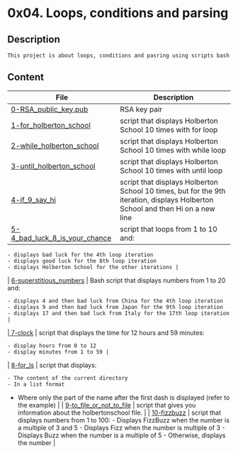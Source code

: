 # 0x04. Loops, conditions and parsing

## Description

    This project is about loops, conditions and pasring using scripts bash

## Content

| File | Description |
| --- | --- |
| [0-RSA_public_key.pub](./0-RSA_public_key.pub) | RSA key pair |
| [1-for_holberton_school](./1-for_holberton_school) | script that displays Holberton School 10 times with for loop |
| [2-while_holberton_school](./2-while_holberton_school) | script that displays Holberton School 10 times with while loop |
| [3-until_holberton_school](./3-until_holberton_school) | script that displays Holberton School 10 times with until loop |
| [4-if_9_say_hi](./4-if_9_say_hi) | script that displays Holberton School 10 times, but for the 9th iteration, displays Holberton School and then Hi on a new line |
| [5-4_bad_luck_8_is_your_chance](./5-4_bad_luck_8_is_your_chance) | script that loops from 1 to 10 and:

    - displays bad luck for the 4th loop iteration
    - displays good luck for the 8th loop iteration
    - displays Holberton School for the other iterations |
| [6-superstitious_numbers](./6-superstitious_numbers) | Bash script that displays numbers from 1 to 20 and:

    - displays 4 and then bad luck from China for the 4th loop iteration
    - displays 9 and then bad luck from Japan for the 9th loop iteration
    - displays 17 and then bad luck from Italy for the 17th loop iteration |
|[ 7-clock](./7-clock) | script that displays the time for 12 hours and 59 minutes:

    - display hours from 0 to 12
    - display minutes from 1 to 59 |
| [8-for_ls](./8-for_ls) | script that displays:

    - The content of the current directory
    - In a list format
   -  Where only the part of the name after the first dash is displayed (refer to the example) |
| [9-to_file_or_not_to_file](./9-to_file_or_not_to_file) | script that gives you information about the holbertonschool file. |
| [10-fizzbuzz](./10-fizzbuzz) | script that displays numbers from 1 to 100:
    - Displays FizzBuzz when the number is a multiple of 3 and 5
    - Displays Fizz when the number is multiple of 3
    - Displays Buzz when the number is a multiple of 5
    - Otherwise, displays the number |
